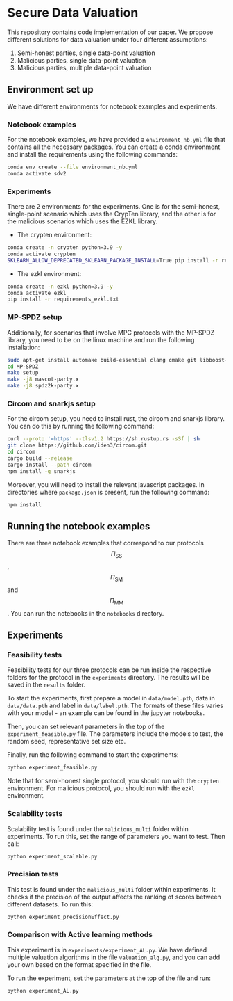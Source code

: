 # Secure Data Valuation

This repository contains code implementation of our paper. We propose different solutions for data valuation under four different assumptions:

1. Semi-honest parties, single data-point valuation
2. Malicious parties, single data-point valuation
3. Malicious parties, multiple data-point valuation


## Environment set up

We have different environments for notebook examples and experiments.

### Notebook examples

For the notebook examples, we have provided a `environment_nb.yml` file that contains all the necessary packages. You can create a conda environment and install the requirements using the following commands:

```bash
conda env create --file environment_nb.yml
conda activate sdv2
```

### Experiments

There are 2 environments for the experiments. One is for the semi-honest, single-point scenario which uses the CrypTen library, and the other is for the malicious scenarios which uses the EZKL library.

- The crypten environment:

```bash
conda create -n crypten python=3.9 -y 
conda activate crypten
SKLEARN_ALLOW_DEPRECATED_SKLEARN_PACKAGE_INSTALL=True pip install -r requirements_crypten.txt
```

- The ezkl environment:

```bash
conda create -n ezkl python=3.9 -y
conda activate ezkl
pip install -r requirements_ezkl.txt
```

### MP-SPDZ setup

Additionally, for scenarios that involve MPC protocols with the MP-SPDZ library, you need to be on the linux machine and run the following installation:

```bash
sudo apt-get install automake build-essential clang cmake git libboost-dev libboost-filesystem-dev libboost-iostreams-dev libboost-thread-dev libgmp-dev libntl-dev libsodium-dev libssl-dev libtool python3
cd MP-SPDZ
make setup
make -j8 mascot-party.x
make -j8 spdz2k-party.x
```

### Circom and snarkjs setup

For the circom setup, you need to install rust, the circom and snarkjs library. You can do this by running the following command:

```bash
curl --proto '=https' --tlsv1.2 https://sh.rustup.rs -sSf | sh
git clone https://github.com/iden3/circom.git
cd circom
cargo build --release
cargo install --path circom
npm install -g snarkjs 
```

Moreover, you will need to install the relevant javascript packages. In directories where `package.json` is present, run the following command:

```bash
npm install
```


## Running the notebook examples

There are three notebook examples that correspond to our protocols $$\Pi_\mathsf{SS}$$, $$\Pi_\mathsf{SM}$$ and $$\Pi_\mathsf{MM}$$. You can run the notebooks in the `notebooks` directory.  

## Experiments

### Feasibility tests

Feasibility tests for our three protocols can be run inside the respective folders for the protocol in the `experiments` directory. The results will be saved in the `results` folder. 

To start the experiments, first prepare a model in `data/model.pth`, data in `data/data.pth` and label in `data/label.pth`. The formats of these files varies with your model - an example can be found in the jupyter notebooks.

Then, you can set relevant parameters in the top of the `experiment_feasible.py` file. The parameters include the models to test, the random seed, representative set size etc. 

Finally, run the following command to start the experiments:

```bash
python experiment_feasible.py
```

Note that for semi-honest single protocol, you should run with the `crypten` environment. For malicious  protocol, you should run with the `ezkl` environment.  

### Scalability tests

Scalability test is found under the `malicious_multi` folder within experiments. To run this, set the range of parameters you want to test. Then call:

```bash
python experiment_scalable.py
```

### Precision tests

This test is found under the `malicious_multi` folder within experiments. It checks if the precision of the output affects the ranking of scores between different datasets. To run this:

```bash
python experiment_precisionEffect.py
```

### Comparison with Active learning methods

This experiment is in `experiments/experiment_AL.py`. We have defined multiple valuation algorithms in the file `valuation_alg.py`, and you can add your own based on the format specified in the file.

To run the experiment, set the parameters at the top of the file and run:

```bash
python experiment_AL.py
```
